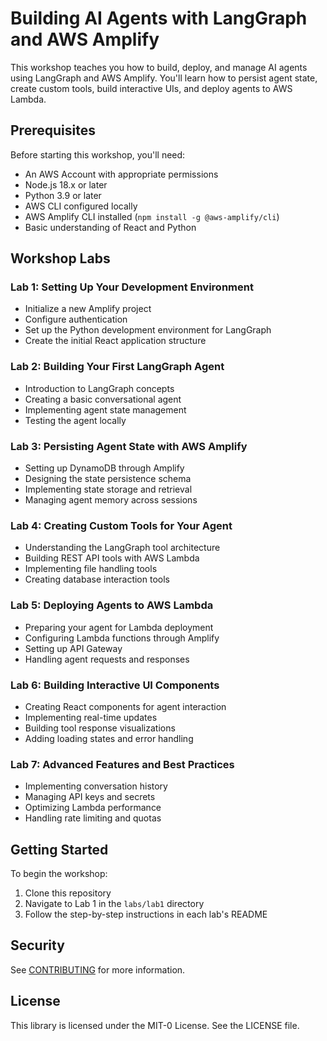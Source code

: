 # Building AI Agents with LangGraph and AWS Amplify

This workshop teaches you how to build, deploy, and manage AI agents using LangGraph and AWS Amplify. You'll learn how to persist agent state, create custom tools, build interactive UIs, and deploy agents to AWS Lambda.

## Prerequisites

Before starting this workshop, you'll need:

- An AWS Account with appropriate permissions
- Node.js 18.x or later
- Python 3.9 or later
- AWS CLI configured locally
- AWS Amplify CLI installed (`npm install -g @aws-amplify/cli`)
- Basic understanding of React and Python

## Workshop Labs

### Lab 1: Setting Up Your Development Environment
- Initialize a new Amplify project
- Configure authentication
- Set up the Python development environment for LangGraph
- Create the initial React application structure

### Lab 2: Building Your First LangGraph Agent
- Introduction to LangGraph concepts
- Creating a basic conversational agent
- Implementing agent state management
- Testing the agent locally

### Lab 3: Persisting Agent State with AWS Amplify
- Setting up DynamoDB through Amplify
- Designing the state persistence schema
- Implementing state storage and retrieval
- Managing agent memory across sessions

### Lab 4: Creating Custom Tools for Your Agent
- Understanding the LangGraph tool architecture
- Building REST API tools with AWS Lambda
- Implementing file handling tools
- Creating database interaction tools

### Lab 5: Deploying Agents to AWS Lambda
- Preparing your agent for Lambda deployment
- Configuring Lambda functions through Amplify
- Setting up API Gateway
- Handling agent requests and responses

### Lab 6: Building Interactive UI Components
- Creating React components for agent interaction
- Implementing real-time updates
- Building tool response visualizations
- Adding loading states and error handling

### Lab 7: Advanced Features and Best Practices
- Implementing conversation history
- Managing API keys and secrets
- Optimizing Lambda performance
- Handling rate limiting and quotas

## Getting Started

To begin the workshop:

1. Clone this repository
2. Navigate to Lab 1 in the `labs/lab1` directory
3. Follow the step-by-step instructions in each lab's README

## Security

See [CONTRIBUTING](CONTRIBUTING.md#security-issue-notifications) for more information.

## License

This library is licensed under the MIT-0 License. See the LICENSE file.

